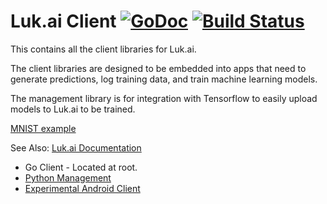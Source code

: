# Luk.ai Client [![GoDoc](https://godoc.org/github.com/luk-ai/lukai?status.svg)](https://godoc.org/github.com/luk-ai/lukai) [![Build Status](https://travis-ci.org/luk-ai/lukai.svg?branch=master)](https://travis-ci.org/luk-ai/lukai)

This contains all the client libraries for Luk.ai.

The client libraries are designed to be embedded into apps that need to generate
predictions, log training data, and train machine learning models.

The management library is for integration with Tensorflow to easily upload
models to Luk.ai to be trained.

[MNIST example](https://github.com/luk-ai/docs/tree/master/examples/mnist)

See Also: [Luk.ai Documentation](https://github.com/luk-ai/docs)

* Go Client - Located at root.
* [Python Management](py/)
* [Experimental Android Client](android/)
